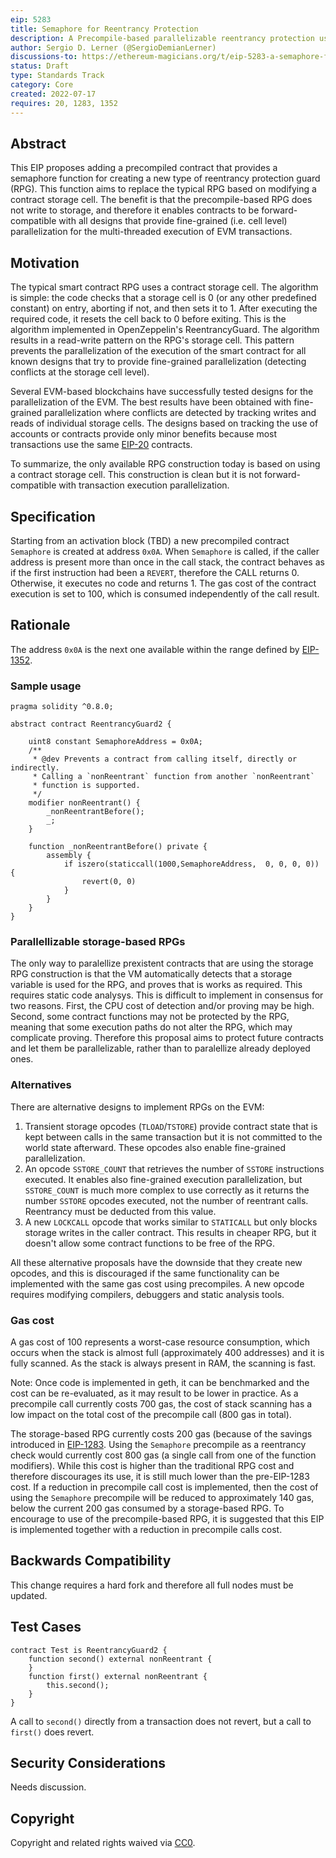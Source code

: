 ```yaml
---
eip: 5283
title: Semaphore for Reentrancy Protection
description: A Precompile-based parallelizable reentrancy protection using the call stack
author: Sergio D. Lerner (@SergioDemianLerner)
discussions-to: https://ethereum-magicians.org/t/eip-5283-a-semaphore-for-parallelizable-reentrancy-protection/10236
status: Draft
type: Standards Track
category: Core
created: 2022-07-17
requires: 20, 1283, 1352
---
```


## Abstract

This EIP proposes adding a precompiled contract that provides a semaphore function for creating a new type of reentrancy protection guard (RPG). This function aims to replace the typical RPG based on modifying a contract storage cell. The benefit is that the precompile-based RPG does not write to storage, and therefore it enables contracts to be forward-compatible with all designs that provide fine-grained (i.e. cell level) parallelization for the multi-threaded execution of EVM transactions.

## Motivation

The typical smart contract RPG uses a contract storage cell. The algorithm is simple: the code checks that a storage cell is 0 (or any other predefined constant) on entry, aborting if not, and then sets it to 1. After executing the required code, it resets the cell back to 0 before exiting. This is the algorithm implemented in OpenZeppelin's ReentrancyGuard. The algorithm results in a read-write pattern on the RPG's storage cell. This pattern prevents the parallelization of the execution of the smart contract for all known designs that try to provide fine-grained parallelization (detecting conflicts at the storage cell level).

Several EVM-based blockchains have successfully tested designs for the parallelization of the EVM. The best results have been obtained with fine-grained parallelization where conflicts are detected by tracking writes and reads of individual storage cells. The designs based on tracking the use of accounts or contracts provide only minor benefits because most transactions use the same [EIP-20](./eip-20.md) contracts.

To summarize, the only available RPG construction today is based on using a contract storage cell. This construction is clean but it is not forward-compatible with transaction execution parallelization.

## Specification

Starting from an activation block (TBD) a new precompiled contract `Semaphore` is created at address `0x0A`. When `Semaphore` is called, if the caller address is present more than once in the call stack, the contract behaves as if the first instruction had been a `REVERT`, therefore the CALL returns 0. Otherwise, it executes no code and returns 1. The gas cost of the contract execution is set to 100, which is consumed independently of the call result.

## Rationale

The address `0x0A` is the next one available within the range defined by [EIP-1352](./eip-1352).

### Sample usage

```solidity
pragma solidity ^0.8.0;

abstract contract ReentrancyGuard2 {

    uint8 constant SemaphoreAddress = 0x0A;
    /**
     * @dev Prevents a contract from calling itself, directly or indirectly.
     * Calling a `nonReentrant` function from another `nonReentrant`
     * function is supported.      
     */
    modifier nonReentrant() {
        _nonReentrantBefore();
        _;
    }

    function _nonReentrantBefore() private {
        assembly {
            if iszero(staticcall(1000,SemaphoreAddress,  0, 0, 0, 0)) {
                revert(0, 0)
            }
        }
    }
}
```

### Parallellizable storage-based RPGs

The only way to paralellize prexistent contracts that are using the storage RPG construction is that the VM automatically detects that a storage variable is used for the RPG, and proves that is works as required. This requires static code analysys. This is difficult to implement in consensus for two reasons. First, the CPU cost of detection and/or proving may be high. Second, some contract functions may not be protected by the RPG, meaning that some execution paths do not alter the RPG, which may complicate proving. Therefore this proposal aims to protect future contracts and let them be parallelizable, rather than to paralellize already deployed ones.

### Alternatives

There are alternative designs to implement RPGs on the EVM:

1. Transient storage opcodes (`TLOAD`/`TSTORE`) provide contract state that is kept between calls in the same transaction but it is not committed to the world state afterward. These opcodes also enable fine-grained parallelization.
2. An opcode `SSTORE_COUNT` that retrieves the number of `SSTORE` instructions executed. It enables also fine-grained execution parallelization, but `SSTORE_COUNT` is much more complex to use correctly as it returns the number `SSTORE` opcodes executed, not the number of reentrant calls. Reentrancy must be deducted from this value.
3. A new `LOCKCALL` opcode that works similar to `STATICALL` but only blocks storage writes in the caller contract. This results in cheaper RPG, but it doesn't allow some contract functions to be free of the RPG.

All these alternative proposals have the downside that they create new opcodes, and this is discouraged if the same functionality can be implemented with the same gas cost using precompiles. A new opcode requires modifying compilers, debuggers and static analysis tools.

### Gas cost

A gas cost of 100 represents a worst-case resource consumption, which occurs when the stack is almost full (approximately 400 addresses) and it is fully scanned. As the stack is always present in RAM, the scanning is fast.

Note: Once code is implemented in geth, it can be benchmarked and the cost can be re-evaluated, as it may result to be lower in practice. As a precompile call currently costs 700 gas, the cost of stack scanning has a low impact on the total cost of the precompile call (800 gas in total).

The storage-based RPG currently costs 200 gas (because of the savings introduced in [EIP-1283](./eip-1283.md). Using the `Semaphore` precompile as a reentrancy check would currently cost 800 gas (a single call from one of the function modifiers). While this cost is higher than the traditional RPG cost and therefore discourages its use, it is still much lower than the pre-EIP-1283 cost. If a reduction in precompile call cost is implemented, then the cost of using the `Semaphore` precompile will be reduced to approximately 140 gas, below the current 200 gas consumed by a storage-based RPG. To encourage to use of the precompile-based RPG, it is suggested that this EIP is implemented together with a reduction in precompile calls cost.

## Backwards Compatibility

This change requires a hard fork and therefore all full nodes must be updated.

## Test Cases

```solidity
contract Test is ReentrancyGuard2 {
    function second() external nonReentrant {
    }
    function first() external nonReentrant {
        this.second();
    }
}
```

A call to `second()` directly from a transaction does not revert, but a call to `first()` does revert.

## Security Considerations

Needs discussion.

## Copyright

Copyright and related rights waived via [CC0](../LICENSE.md).
